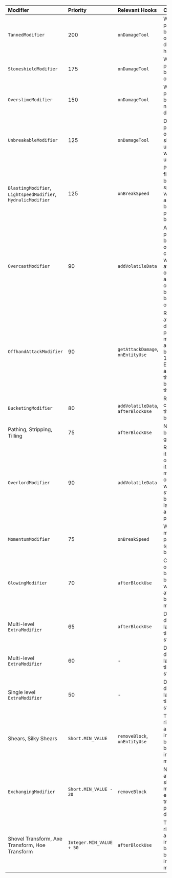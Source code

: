 
| Modifier | Priority | Relevant Hooks | Comments |
| :------- | :------- | :------------- | :------- |
| `TannedModifier` | 200 | `onDamageTool` | Wants to be processed before all other durability hooks |
| `StoneshieldModifier` | 175 | `onDamageTool` | Wants to be processed before overslime |
| `OverslimeModifier` | 150 | `onDamageTool` | Wants to be processed before normal durability |
| `UnbreakableModifier` | 125 | `onDamageTool` | Does not protect overslime, skips unneeded work in unbreakable. |
| `BlastingModifier`, `LightspeedModifier`, `HydralicModifier` | 125 | `onBreakSpeed` | Provides a flat boost to break speed, wants to apply it before percentage boosts. |
| `OvercastModifier` | 90 | `addVolatileData` | Adds a percentage boost to overslime capacity, wants to run after overslime and overforced, but not boost overlord. |
| `OffhandAttackModifier` | 90 | `getAttackDamage`, `onEntityUse` | Reduces attack damage by a percentage, most additive boosts are 100 priority. Entity use also uses this to just be one of the first. |
| `BucketingModifier` | 80 | `addVolatileData`, `afterBlockUse` | Rounds capacity to the nearest bucket. |
| Pathing, Stripping, Tilling | 75 | `afterBlockUse` | Needs to run before glowing. |
| `OverlordModifier` | 90 | `addVolatileData` | Runs last so its after overcast, as it would make overcast way to strong to boost this large amount by a percentage. |
| `MomentumModifier` | 75 | `onBreakSpeed` | Wants to multiply all previous speed bonuses |
| `GlowingModifier` | 70 | `afterBlockUse` | Completely overrides block use behavior, so want to run after other block use modifiers. |
| Multi-level `ExtraModifier` | 65 | `afterBlockUse` | Done so it displays late last in the tinker station. |
| Multi-level `ExtraModifier` | 60 | - | Done so it displays late last in the tinker station. |
| Single level `ExtraModifier` | 50 | - | Done so it displays late last in the tinker station. |
| Shears, Silky Shears | `Short.MIN_VALUE` | `removeBlock`, `onEntityUse` | Tools native right click ability, intended to be overriden by any interaction modifier. |
| `ExchangingModifier` | `Short.MIN_VALUE - 20` | `removeBlock` | Needs to run after the shears modifier to ensure tripwire is properly diffused |
| Shovel Transform, Axe Transform, Hoe Transform | `Integer.MIN_VALUE + 50` | `afterBlockUse` | Tools native right click ability, intended to be overriden by any interaction modifier. |